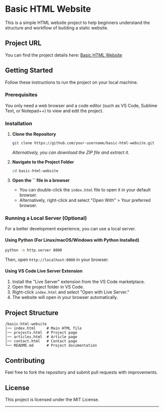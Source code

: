 # Basic HTML Website

This is a simple HTML website project to help beginners understand the structure and workflow of building a static website.

## Project URL

You can find the project details here: [Basic HTML Website](https://roadmap.sh/projects/basic-html-website)

## Getting Started

Follow these instructions to run the project on your local machine.

### Prerequisites

You only need a web browser and a code editor (such as VS Code, Sublime Text, or Notepad++) to view and edit the project.

### Installation

1. **Clone the Repository**

   ```sh
   git clone https://github.com/your-username/basic-html-website.git
   ```

   *Alternatively, you can download the ZIP file and extract it.*

2. **Navigate to the Project Folder**

   ```sh
   cd basic-html-website
   ```

3. **Open the **``** file in a browser**

   - You can double-click the `index.html` file to open it in your default browser.
   - Alternatively, right-click and select "Open With" > Your preferred browser.

### Running a Local Server (Optional)

For a better development experience, you can use a local server.

#### Using Python (For Linux/macOS/Windows with Python Installed)

```sh
python -m http.server 8000
```

Then, open `http://localhost:8000` in your browser.

#### Using VS Code Live Server Extension

1. Install the "Live Server" extension from the VS Code marketplace.
2. Open the project folder in VS Code.
3. Right-click `index.html` and select "Open with Live Server."
4. The website will open in your browser automatically.

## Project Structure

```
/basic-html-website
│── index.html     # Main HTML file
│── projects.html  # Project page
│── articles.html  # Article page
│── contact.html   # Contact page
└── README.md      # Project documentation
```

## Contributing

Feel free to fork the repository and submit pull requests with improvements.

## License

This project is licensed under the MIT License.

---
